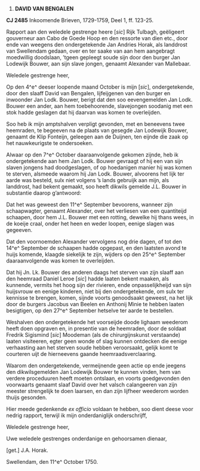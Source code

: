 1.  **DAVID VAN BENGALEN**

**CJ 2485** Inkoomende Brieven, 1729-1759, Deel 1, ff. 123-25.

Rapport aan den weledele gestrenge heere \[*sic*\] Rijk Tulbagh,
geëligeert gouverneur aan Cabo de Goede Hoop en den ressorte van dien
etc., door ende van weegens den ondergetekende Jan Andries Horak, als
landdrost van Swellendam gedaan, over en ter saake van aan hem
aangebragt moedwillig doodslaan, ’tgeen gepleegt soude sijn door den
burger Jan Lodewijk Bouwer, aan sijn slave jongen, genaamt Alexander van
Mallebaar.

Weledele gestrenge heer,

Op den 4^e^ deeser loopende maand October is mijn \[*sic*\],
ondergetekende, door den slaaff David van Bengalen, lijfeijgenen van den
burger en inwoonder Jan Lodk. Bouwer, berigt dat den soo eevengemelden
Jan Lodk. Bouwer een ander, aan hem toebehoorende, slavejongen soodanig
met een stok hadde geslagen dat hij daarvan was komen te overleijden.

Soo heb ik mijn amptshalven verpligt gevonden, met en beneevens twee
heemraden, te begeeven na de plaats van gesegde Jan Lodewijk Bouwer,
genaamt de Klip Fonteijn, geleegen aan de Duijnen, ten eijnde die zaak
op het nauwkeurigste te ondersoeken.

Alwaar op den 7^e^ October daaraanvolgende gekomen zijnde, heb ik
ondergetekende aan hem Jan Lodk. Bouwer gevraagt of hij een van sijn
slaven jongens had doodgeslagen, of op hoedanigen manier hij was komen
te sterven, alsmeede waarom hij Jan Lodk. Bouwer, alvoorens het lijk ter
aarde was besteld, sulx niet volgens ’s lands gebruijk aan mijn, als
landdrost, had bekent gemaakt, soo heeft dikwils gemelde J.L. Bouwer in
substantie daarop g’antwoord:

Dat het was geweest den 11^e^ September bevoorens, wanneer zijn
schaapwagter, genaamt Alexander, over het verliesen van een quantiteijd
schaapen, door hem J.L. Bouwer met een rotting, dewelke hij thans wees,
in de koeije craal, onder het heen en weder loopen, eenige slagen was
gegeeven.

Dat den voornoemden Alexander vervolgens nog drie dagen, of tot den
14^e^ September de schaapen hadde opgepast, en den laatsten avond te
huijs komende, klaagde siekelijk te zijn, wijders op den 25^e^ September
daaraanvolgende was komen te overleijden.

Dat hij Jn. Lk. Bouwer des anderen daags het sterven van zijn slaaff aan
den heemraad Daniel Leroe \[*sic*\] hadde laaten bekent maaken, als
kunnende, vermits het hoog sijn der rivieren, ende onpasselijkheijd van
sijn huijsvrouw en eenige kinderen, niet bij den ondergetekende, om sulx
ter kennisse te brengen, komen, sijnde voorts genoodsaakt geweest, na
het lijk door de burgers Jacobus van Beelen en Anthonij Minie te hebben
laaten besigtigen, op den 27^e^ September hetselve ter aarde te
bestellen.

Weshalven den ondergetekende het voorseijde doode lighaam weederom heeft
doen opgraven en, in presentie van de heemraden, door de soldaat Fredrik
Sigismind \[*sic*\] Moodeman (als de chirurgijnskunst verstaande) laaten
visiteeren, egter geen wonde of slag kunnen ontdecken die eenige
verhaasting aan het sterven soude hebben veroorsaakt, gelijk komt te
courteren uijt de hierneevens gaande heemraadsverclaaring.

Waarom den ondergetekende, vermeijnende geen actie op ende jeegens den
dikwilsgemelden Jan Lodewijk Bouwer te kunnen vinden, hem van verdere
proceduuren heeft moeten ontslaan, en voorts goedgevonden den voorwaarts
genaamt slaaf David over het valsch calangeeren van zijn meester
strengelijk te doen laarsen, en dan zijn lijfheer weederom worden thuijs
gesonden.

Hier meede gedenkende *ex officio* voldaan te hebben, soo dient deese
voor nedrig rapport, terwijl ik mijn onderdaniglijk onderschrijff,

Weledele gestrenge heer,

Uwe weledele gestrenges onderdanige en gehoorsamen dienaar,

\[get.\] J.A. Horak.

Swellendam, den 11^e^ October 1750.
